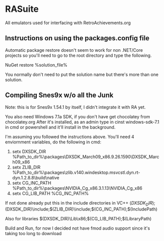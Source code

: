 RASuite
=======

All emulators used for interfacing with RetroAchievements.org


Instructions on using the packages.config file
----------------------------------------------
Automatic package restore doesn't seem to work for non .NET/Core projects so you'll need to go to the root directory and type the following.

NuGet restore %solution_file%

You normally don't need to put the solution name but there's more than one solution.


Compiling Snes9x w/o all the Junk 
---------------------------------
Note: this is for Snes9x 1.54.1 by itself, I didn't integrate it with RA yet.

You also need Windows 7.1a SDK, if you don't have get chocolatey from chocolatey.org
After it's installed, as an admin type in cinst windows-sdk-7.1 in cmd or powershell and it'll install in the background.

I'm assuming you followed the instructions above.
You'll need 4 enviornment variables, do the following in cmd:

1) setx DXSDK_DIR %Path_to_dir%\packages\DXSDK_March09_x86.9.26.1590\DXSDK_March09_x86
2) setx ZLIB_DIR %Path_to_dir%\packages\zlib.v140.windesktop.msvcstl.dyn.rt-dyn.1.2.8.8\build\native
3) setx CG_INC_PATH %Path_to_dir%\packages\NVIDIA_Cg_x86.3.1.13\NVIDIA_Cg_x86
4) setx CG_LIB_PATH %CG_INC_PATH%

If not done already put this in the include directories in VC++
$(DXSDK_DIR);$(DXSDK_DIR)\include;$(ZLIB_DIR)\include;$(CG_INC_PATH)\;$(IncludePath)

Also for libraries
$(DXSDK_DIR)\Lib\x86;$(CG_LIB_PATH);$(LibraryPath)

Build and Run, for now I decided not have fmod audio support since it's taking too long to download